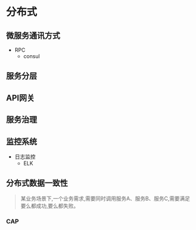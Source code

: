 # 分布式

## 微服务通讯方式
- RPC
  - consul


## 服务分层

## API网关
> 

## 服务治理


## 监控系统
- 日志监控
  - ELK


## 分布式数据一致性
> 某业务场景下,一个业务需求,需要同时调用服务A、服务B、服务C,需要满足要么都成功,要么都失败。

### CAP